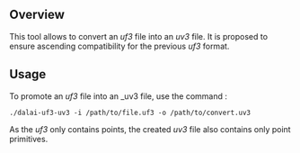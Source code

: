 ## Overview

This tool allows to convert an _uf3_ file into an _uv3_ file. It is proposed to ensure ascending compatibility for the previous _uf3_ format.

## Usage

To promote an _uf3_ file into an _uv3 file, use the command :

    ./dalai-uf3-uv3 -i /path/to/file.uf3 -o /path/to/convert.uv3

As the _uf3_ only contains points, the created _uv3_ file also contains only point primitives.
